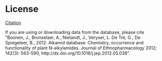# License

[Citation](http://alkamid.ugent.be)

If you are using or downloading data from the database, please cite "Boonen, J., Bronselaer, A., Nielandt, J., Veryser, L. De Tré, G., De Spiegeleer, B., 2012. Alkamid database: Chemistry, occurrence and functionality of plant N-alkylamides. Journal of Ethnopharmacology 2012; 142(3): 563-590, <span>h</span>ttp://dx.doi.org/10.1016/j.jep.2012.05.038”.